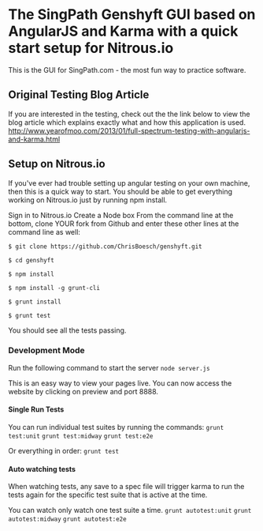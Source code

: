# The SingPath Genshyft GUI based on AngularJS and Karma with a quick start setup for Nitrous.io
This is the GUI for SingPath.com - the most fun way to practice software. 

## Original Testing Blog Article
If you are interested in the testing, check out the the link below to view the blog article which explains exactly what and how this application is used.
http://www.yearofmoo.com/2013/01/full-spectrum-testing-with-angularjs-and-karma.html

## Setup on Nitrous.io
If you've ever had trouble setting up angular testing on your own machine, then this is a quick way to start. 
You should be able to get everything working on Nitrous.io just by running npm install. 

Sign in to Nitrous.io
Create a Node box
From the command line at the bottom, clone YOUR fork from Github and enter these other lines at the command line as well: 

```
$ git clone https://github.com/ChrisBoesch/genshyft.git

$ cd genshyft

$ npm install

$ npm install -g grunt-cli 

$ grunt install

$ grunt test
```

You should see all the tests passing. 

### Development Mode

Run the following command to start the server
`node server.js`

This is an easy way to view your pages live. 
You can now access the website by clicking on preview and port 8888.

#### Single Run Tests

You can run individual test suites by running the commands:
`grunt test:unit`
`grunt test:midway`
`grunt test:e2e`

Or everything in order:
`grunt test`

#### Auto watching tests
When watching tests, any save to a spec file will trigger karma to run the tests again
for the specific test suite that is active at the time.

You can watch only watch one test suite a time.
`grunt autotest:unit`
`grunt autotest:midway`
`grunt autotest:e2e`

